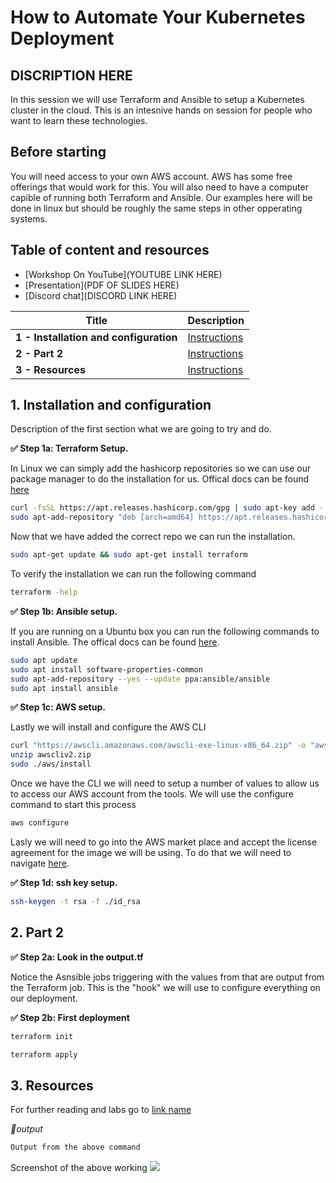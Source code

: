 # How to Automate Your Kubernetes Deployment

##  DISCRIPTION HERE
In this session we will use Terraform and Ansible to setup a Kubernetes cluster in the cloud.  This is an intesnive hands on session for people who want to learn these technologies.

## Before starting
You will need access to your own AWS account.  AWS has some free offerings that would work for this.  You will also need to have a computer capible of running both Terraform and Ansible.  Our examples here will be done in linux but should be roughly the same steps in other opperating systems.  

## Table of content and resources

* [Workshop On YouTube](YOUTUBE LINK HERE)
* [Presentation](PDF OF SLIDES HERE)
* [Discord chat](DISCORD LINK HERE)

| Title  | Description
|---|---|
| **1 - Installation and configuration** | [Instructions](#Installation-and-configuration)  |
| **2 - Part 2** | [Instructions](#Part-2)  |
| **3 - Resources** | [Instructions](#Resources)  |

## 1. Installation and configuration

Description of the first section what we are going to try and do.

**✅ Step 1a: Terraform Setup.** 

In Linux we can simply add the hashicorp repositories so we can use our package manager to do the installation for us.  Offical docs can be found [here](https://learn.hashicorp.com/tutorials/terraform/install-cli?in=terraform/aws-get-started)

```bash 
curl -fsSL https://apt.releases.hashicorp.com/gpg | sudo apt-key add -
sudo apt-add-repository "deb [arch=amd64] https://apt.releases.hashicorp.com $(lsb_release -cs) main"
```

Now that we have added the correct repo we can run the installation.

```bash
sudo apt-get update && sudo apt-get install terraform
```

To verify the installation we can run the following command

```bash 
terraform -help
```


**✅ Step 1b: Ansible setup.** 

If you are running on a Ubuntu box you can run the following commands to install Ansible. The offical docs can be found [here](https://docs.ansible.com/ansible/latest/installation_guide/intro_installation.html#prerequisites-installing-pip).

```bash
sudo apt update
sudo apt install software-properties-common
sudo apt-add-repository --yes --update ppa:ansible/ansible
sudo apt install ansible
```


**✅ Step 1c: AWS setup.** 

Lastly we will install and configure the AWS CLI

```bash
curl "https://awscli.amazonaws.com/awscli-exe-linux-x86_64.zip" -o "awscliv2.zip"
unzip awscliv2.zip
sudo ./aws/install
```

Once we have the CLI we will need to setup a number of values to allow us to access our AWS account from the tools.  We will use the configure command to start this process

```bash
aws configure
```

Lasly we will need to go into the AWS market place and accept the license agreement for the image we will be using.  To do that we will need to navigate [here](https://aws.amazon.com/marketplace/pp?sku=47k9ia2igxpcce2bzo8u3kj03).


**✅ Step 1d: ssh key setup.** 

```bash
ssh-keygen -t rsa -f ./id_rsa
```

## 2. Part 2

**✅ Step 2a: Look in the output.tf** 

Notice the Asnsible jobs triggering with the values from that are output from the Terraform job.  This is the "hook" we will use to configure everything on our deployment. 


**✅ Step 2b: First deployment** 

```bash 
terraform init
```

```bash 
terraform apply
```

## 3. Resources
For further reading and labs go to 
[link name](URL) 


*📃output*
```bash
Output from the above command     
```

Screenshot of the above working
<img src="https://user-images.githubusercontent.com/blah/blahblah.png" width=“700” />
